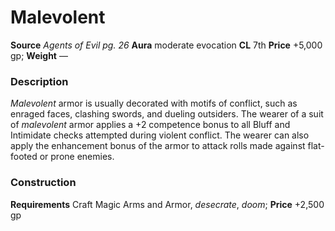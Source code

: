 ﻿---
name: "Malevolent"
type: ['armor_quality']
price: "+5,000 gp"
description: |
  "_Malevolent_ armor is usually decorated with motifs of conflict, such as enraged faces, clashing swords, and dueling outsiders. The wearer of a suit of _malevolent_ armor applies a +2 competence bonus to all Bluff and Intimidate checks attempted during violent conflict. The wearer can also apply the enhancement bonus of the armor to attack rolls made against flat-footed or prone enemies."
---

# Malevolent

**Source** _Agents of Evil pg. 26_
**Aura** moderate evocation **CL** 7th
**Price** +5,000 gp; **Weight** —

### Description

_Malevolent_ armor is usually decorated with motifs of conflict, such as enraged faces, clashing swords, and dueling outsiders. The wearer of a suit of _malevolent_ armor applies a +2 competence bonus to all Bluff and Intimidate checks attempted during violent conflict. The wearer can also apply the enhancement bonus of the armor to attack rolls made against flat-footed or prone enemies.

### Construction

**Requirements** Craft Magic Arms and Armor, _desecrate_, _doom_; **Price** +2,500 gp
